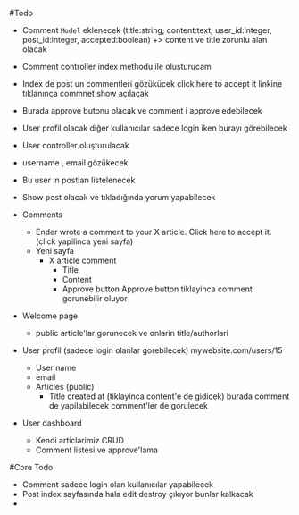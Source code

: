 #Todo 
 + Comment `Model` eklenecek (title:string, content:text, user_id:integer, post_id:integer, accepted:boolean) +>      content ve title zorunlu alan olacak

  + Comment controller index methodu ile oluşturucam
  + Index de post un commentleri gözükücek click here to accept it linkine tıklanınca commnet show açılacak
  + Burada approve butonu olacak ve comment i approve edebilecek

 + User profil olacak diğer kullanıcılar sadece login iken burayı görebilecek 
  + User controller oluşturulacak
  + username , email gözükecek
  + Bu user ın postları listelenecek
  + Show post olacak ve tıkladığında yorum yapabilecek
  



+ Comments
    + Ender wrote a comment to your X article. Click here to accept it. (click yapilinca yeni sayfa)
    + Yeni sayfa
        + X article comment
            + Title
            + Content
            + Approve button 
                Approve button tiklayinca comment gorunebilir oluyor
+ Welcome page
    + public article'lar gorunecek ve onlarin title/authorlari
+ User profil (sadece login olanlar gorebilecek) mywebsite.com/users/15
    + User name
    + email
    + Articles (public)
        + Title created at (tiklayinca content'e de gidicek) burada comment de yapilabilecek comment'ler de gorulecek
+ User dashboard
    + Kendi articlarimiz CRUD
    + Comment listesi ve approve'lama

#Core Todo

- Comment sadece login olan kullanıcılar yapabilecek
- Post index sayfasında hala edit destroy çıkıyor bunlar kalkacak
-     